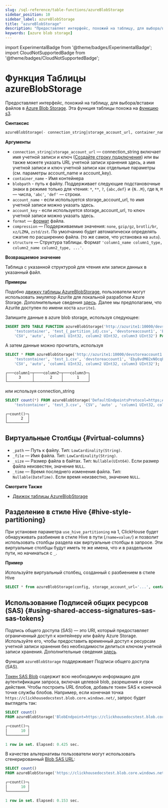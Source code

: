 ```yaml
---
slug: /sql-reference/table-functions/azureBlobStorage
sidebar_position: 10
sidebar_label: azureBlobStorage
title: "azureBlobStorage"
description: "Предоставляет интерфейс, похожий на таблицу, для выбора/вставки файлов в Azure Blob Storage. Похожие на функцию s3."
keywords: [azure blob storage]
---
```


import ExperimentalBadge from '@theme/badges/ExperimentalBadge';
import CloudNotSupportedBadge from '@theme/badges/CloudNotSupportedBadge';


# Функция Таблицы azureBlobStorage

Предоставляет интерфейс, похожий на таблицу, для выбора/вставки файлов в [Azure Blob Storage](https://azure.microsoft.com/en-us/products/storage/blobs). Эта функция таблицы похожа на [функцию s3](../../sql-reference/table-functions/s3.md).

**Синтаксис**

``` sql
azureBlobStorage(- connection_string|storage_account_url, container_name, blobpath, [account_name, account_key, format, compression, structure])
```

**Аргументы**

- `connection_string|storage_account_url` — connection_string включает имя учетной записи и ключ ([Создайте строку подключения](https://learn.microsoft.com/en-us/azure/storage/common/storage-configure-connection-string?toc=%2Fazure%2Fstorage%2Fblobs%2Ftoc.json&bc=%2Fazure%2Fstorage%2Fblobs%2Fbreadcrumb%2Ftoc.json#configure-a-connection-string-for-an-azure-storage-account)) или вы также можете указать URL учетной записи хранения здесь, а имя учетной записи и ключ учетной записи как отдельные параметры (см. параметры account_name и account_key).
- `container_name` - Имя контейнера
- `blobpath` - путь к файлу. Поддерживает следующие подстановочные знаки в режиме только для чтения: `*`, `**`, `?`, `{abc,def}` и `{N..M}`, где `N`, `M` — числа, `'abc'`, `'def'` — строки.
- `account_name` - если используется storage_account_url, то имя учетной записи можно указать здесь.
- `account_key` - если используется storage_account_url, то ключ учетной записи можно указать здесь.
- `format` — [формат](/sql-reference/formats) файла.
- `compression` — Поддерживаемые значения: `none`, `gzip/gz`, `brotli/br`, `xz/LZMA`, `zstd/zst`. По умолчанию будет автоматически определять сжатие по расширению файла. (то же самое, что установка на `auto`).
- `structure` — Структура таблицы. Формат `'column1_name column1_type, column2_name column2_type, ...'`.

**Возвращаемое значение**

Таблица с указанной структурой для чтения или записи данных в указанный файл.

**Примеры**

Подобно [движку таблицы AzureBlobStorage](/engines/table-engines/integrations/azureBlobStorage), пользователи могут использовать эмулятор Azurite для локальной разработки Azure Storage. Дополнительные сведения [здесь](https://learn.microsoft.com/en-us/azure/storage/common/storage-use-azurite?tabs=docker-hub%2Cblob-storage). Далее мы предполагаем, что Azurite доступен по имени хоста `azurite1`.

Запишите данные в azure blob storage, используя следующее:

```sql
INSERT INTO TABLE FUNCTION azureBlobStorage('http://azurite1:10000/devstoreaccount1',
    'testcontainer', 'test_{_partition_id}.csv', 'devstoreaccount1', 'Eby8vdM02xNOcqFlqUwJPLlmEtlCDXJ1OUzFT50uSRZ6IFsuFq2UVErCz4I6tq/K1SZFPTOtr/KBHBeksoGMGw==',
    'CSV', 'auto', 'column1 UInt32, column2 UInt32, column3 UInt32') PARTITION BY column3 VALUES (1, 2, 3), (3, 2, 1), (78, 43, 3);
```

А затем данные можно прочитать, используя

```sql
SELECT * FROM azureBlobStorage('http://azurite1:10000/devstoreaccount1',
    'testcontainer', 'test_1.csv', 'devstoreaccount1', 'Eby8vdM02xNOcqFlqUwJPLlmEtlCDXJ1OUzFT50uSRZ6IFsuFq2UVErCz4I6tq/K1SZFPTOtr/KBHBeksoGMGw==',
    'CSV', 'auto', 'column1 UInt32, column2 UInt32, column3 UInt32');
```

```response
┌───column1─┬────column2─┬───column3─┐
│     3     │       2    │      1    │
└───────────┴────────────┴───────────┘
```

или используя connection_string

```sql
SELECT count(*) FROM azureBlobStorage('DefaultEndpointsProtocol=https;AccountName=devstoreaccount1;AccountKey=Eby8vdM02xNOcqFlqUwJPLlmEtlCDXJ1OUzFT50uSRZ6IFsuFq2UVErCz4I6tq/K1SZFPTOtr/KBHBeksoGMGw==;EndPointSuffix=core.windows.net',
    'testcontainer', 'test_3.csv', 'CSV', 'auto' , 'column1 UInt32, column2 UInt32, column3 UInt32');
```

``` text
┌─count()─┐
│      2  │
└─────────┘
```

## Виртуальные Столбцы {#virtual-columns}

- `_path` — Путь к файлу. Тип: `LowCardinality(String)`.
- `_file` — Имя файла. Тип: `LowCardinality(String)`.
- `_size` — Размер файла в байтах. Тип: `Nullable(UInt64)`. Если размер файла неизвестен, значение `NULL`.
- `_time` — Время последнего изменения файла. Тип: `Nullable(DateTime)`. Если время неизвестно, значение `NULL`.

**Смотрите Также**

- [Движок таблицы AzureBlobStorage](engines/table-engines/integrations/azureBlobStorage.md)

## Разделение в стиле Hive {#hive-style-partitioning}

При установке параметра `use_hive_partitioning` на 1, ClickHouse будет обнаруживать разбиение в стиле Hive в пути (`/name=value/`) и позволит использовать столбцы раздела как виртуальные столбцы в запросе. Эти виртуальные столбцы будут иметь те же имена, что и в раздельном пути, но начинаться с `_`.

**Пример**

Используйте виртуальный столбец, созданный с разбиением в стиле Hive

``` sql
SELECT * from azureBlobStorage(config, storage_account_url='...', container='...', blob_path='http://data/path/date=*/country=*/code=*/*.parquet') where _date > '2020-01-01' and _country = 'Netherlands' and _code = 42;
```

## Использование Подписей общих ресурсов (SAS) {#using-shared-access-signatures-sas-sas-tokens}

Подпись общего доступа (SAS) — это URI, который предоставляет ограниченный доступ к контейнеру или файлу Azure Storage. Используйте его, чтобы предоставить временный доступ к ресурсам учетной записи хранения без необходимости делиться ключом учетной записи хранения. Дополнительные сведения [здесь](https://learn.microsoft.com/en-us/rest/api/storageservices/delegate-access-with-shared-access-signature).

Функция `azureBlobStorage` поддерживает Подписи общего доступа (SAS).

[Токен SAS Blob](https://learn.microsoft.com/en-us/azure/ai-services/translator/document-translation/how-to-guides/create-sas-tokens?tabs=Containers) содержит всю необходимую информацию для аутентификации запроса, включая целевой blob, разрешения и срок действия. Чтобы построить URL блобов, добавьте токен SAS к конечной точке службы блобов. Например, если конечная точка `https://clickhousedocstest.blob.core.windows.net/`, запрос будет выглядеть так:

```sql
SELECT count()
FROM azureBlobStorage('BlobEndpoint=https://clickhousedocstest.blob.core.windows.net/;SharedAccessSignature=sp=r&st=2025-01-29T14:58:11Z&se=2025-01-29T22:58:11Z&spr=https&sv=2022-11-02&sr=c&sig=Ac2U0xl4tm%2Fp7m55IilWl1yHwk%2FJG0Uk6rMVuOiD0eE%3D', 'exampledatasets', 'example.csv')

┌─count()─┐
│      10 │
└─────────┘

1 row in set. Elapsed: 0.425 sec.
```

В качестве альтернативы пользователи могут использовать сгенерированный [Blob SAS URL](https://learn.microsoft.com/en-us/azure/ai-services/translator/document-translation/how-to-guides/create-sas-tokens?tabs=Containers):

```sql
SELECT count() 
FROM azureBlobStorage('https://clickhousedocstest.blob.core.windows.net/?sp=r&st=2025-01-29T14:58:11Z&se=2025-01-29T22:58:11Z&spr=https&sv=2022-11-02&sr=c&sig=Ac2U0xl4tm%2Fp7m55IilWl1yHwk%2FJG0Uk6rMVuOiD0eE%3D', 'exampledatasets', 'example.csv')

┌─count()─┐
│      10 │
└─────────┘

1 row in set. Elapsed: 0.153 sec.
```
